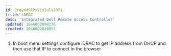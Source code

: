 ```yaml
---
id: 2rqyod9IPx7ixluls207i
title: iDRAC
desc: 'Integrated Dell Remote Access Controller'
updated: 1646002898276
created: 1646002838857
---
```


1. In boot menu settings configure iDRAC to get IP address from DHCP and then use that IP to connect in the browser